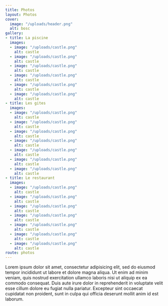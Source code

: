```yaml
---
title: Photos
layout: Photos
cover:
  image: "/uploads/header.png"
  alt: bosc
gallery:
- title: La piscine
  images:
  - image: "/uploads/castle.png"
    alt: castle
  - image: "/uploads/castle.png"
    alt: castle
  - image: "/uploads/castle.png"
    alt: castle
  - image: "/uploads/castle.png"
    alt: castle
  - image: "/uploads/castle.png"
    alt: castle
  - image: "/uploads/castle.png"
    alt: castle
- title: Les gites
  images:
  - image: "/uploads/castle.png"
    alt: castle
  - image: "/uploads/castle.png"
    alt: castle
  - image: "/uploads/castle.png"
    alt: castle
  - image: "/uploads/castle.png"
    alt: castle
  - image: "/uploads/castle.png"
    alt: castle
  - image: "/uploads/castle.png"
    alt: castle
  - image: "/uploads/castle.png"
    alt: castle
- title: Le restaurant
  images:
  - image: "/uploads/castle.png"
    alt: castle
  - image: "/uploads/castle.png"
    alt: castle
  - image: "/uploads/castle.png"
    alt: castle
  - image: "/uploads/castle.png"
    alt: castle
  - image: "/uploads/castle.png"
    alt: castle
  - image: "/uploads/castle.png"
    alt: castle
  - image: "/uploads/castle.png"
    alt: castle
route: photos
---
```


Lorem ipsum dolor sit amet, consectetur adipisicing elit, sed do eiusmod tempor incididunt ut labore et dolore magna aliqua. Ut enim ad minim veniam, quis nostrud exercitation ullamco laboris nisi ut aliquip ex ea commodo consequat. Duis aute irure dolor in reprehenderit in voluptate velit esse cillum dolore eu fugiat nulla pariatur. Excepteur sint occaecat cupidatat non proident, sunt in culpa qui officia deserunt mollit anim id est laborum.
